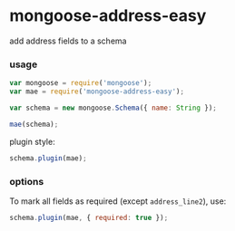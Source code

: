 # mongoose-address-easy

add address fields to a schema


### usage

```javascript
var mongoose = require('mongoose');
var mae = require('mongoose-address-easy');

var schema = new mongoose.Schema({ name: String });

mae(schema);
```

plugin style:

```javascript
schema.plugin(mae);
```


### options

To mark all fields as required (except `address_line2`), use:

```javascript
schema.plugin(mae, { required: true });
```